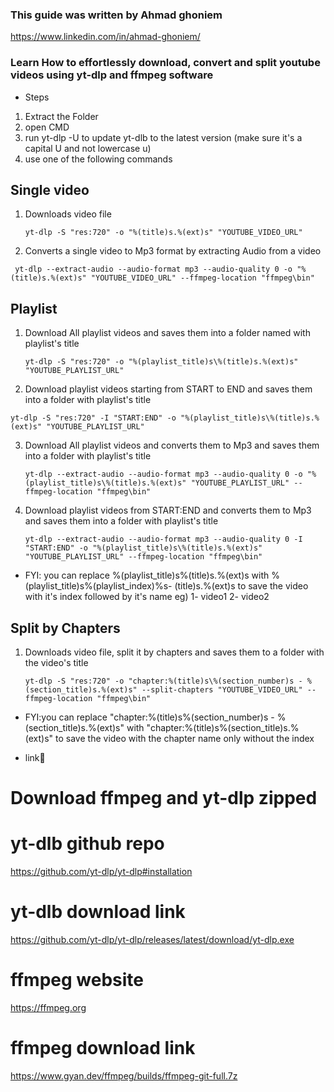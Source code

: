 ### This guide was written by Ahmad ghoniem

https://www.linkedin.com/in/ahmad-ghoniem/

### Learn How to effortlessly download, convert and split youtube videos using yt-dlp and ffmpeg software

- Steps

1. Extract the Folder
2. open CMD
3. run yt-dlp -U to update yt-dlb to the latest version (make sure it's a capital U and not lowercase u)
4. use one of the following commands

## Single video

1. Downloads video file

   `yt-dlp -S "res:720" -o "%(title)s.%(ext)s" "YOUTUBE_VIDEO_URL"`

2. Converts a single video to Mp3 format by extracting Audio from a video

  ` yt-dlp --extract-audio --audio-format mp3 --audio-quality 0 -o "%(title)s.%(ext)s" "YOUTUBE_VIDEO_URL" --ffmpeg-location "ffmpeg\bin"`

## Playlist

1. Download All playlist videos and saves them into a folder named with playlist's title

   `yt-dlp -S "res:720" -o "%(playlist_title)s\%(title)s.%(ext)s" "YOUTUBE_PLAYLIST_URL"`

2. Download playlist videos starting from START to END and saves them into a folder with playlist's title

  `yt-dlp -S "res:720" -I "START:END" -o "%(playlist_title)s\%(title)s.%(ext)s" "YOUTUBE_PLAYLIST_URL"`

3. Download All playlist videos and converts them to Mp3 and saves them into a folder with playlist's title

   `yt-dlp --extract-audio --audio-format mp3 --audio-quality 0 -o "%(playlist_title)s\%(title)s.%(ext)s" "YOUTUBE_PLAYLIST_URL" --ffmpeg-location "ffmpeg\bin"`

4. Download playlist videos from START:END and converts them to Mp3 and saves them into a folder with playlist's title

   `yt-dlp --extract-audio --audio-format mp3 --audio-quality 0 -I "START:END" -o "%(playlist_title)s\%(title)s.%(ext)s" "YOUTUBE_PLAYLIST_URL" --ffmpeg-location "ffmpeg\bin"`

- FYI: you can replace %(playlist_title)s\%(title)s.%(ext)s with %(playlist_title)s\%(playlist_index)%s- (title)s.%(ext)s
  to save the video with it's index followed by it's name
  eg)
  1- video1
  2- video2

## Split by Chapters

1. Downloads video file, split it by chapters and saves them to a folder with the video's title

   `yt-dlp -S "res:720" -o "chapter:%(title)s\%(section_number)s - %(section_title)s.%(ext)s" --split-chapters "YOUTUBE_VIDEO_URL" --ffmpeg-location "ffmpeg\bin"`

- FYI:you can replace "chapter:%(title)s\%(section_number)s - %(section_title)s.%(ext)s" with "chapter:%(title)s\%(section_title)s.%(ext)s"
  to save the video with the chapter name only without the index

- link🔗

# Download ffmpeg and yt-dlp zipped

# yt-dlb github repo

https://github.com/yt-dlp/yt-dlp#installation

# yt-dlb download link

https://github.com/yt-dlp/yt-dlp/releases/latest/download/yt-dlp.exe

# ffmpeg website

https://ffmpeg.org

# ffmpeg download link

https://www.gyan.dev/ffmpeg/builds/ffmpeg-git-full.7z
